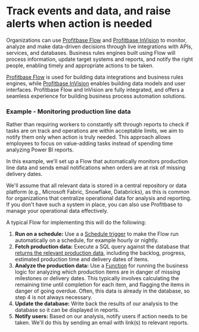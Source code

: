 # Track events and data, and raise alerts when action is needed

Organizations can use [Profitbase Flow](../../flow/flow.md) and [Profitbase InVision](../../invision/invision.md) to monitor, analyze and make data-driven decisions through live integrations with APIs, services, and databases. Business rules engines built using Flow will process information, update target systems and reports, and notify the right people, enabling timely and appropriate actions to be taken.

[Profitbase Flow](../../flow/flow.md) is used for building data integrations and business rules engines, while [Profitbase InVision](../../invision/invision.md) enables building data models and user interfaces. Profitbase Flow and InVision are fully integrated, and offers a seamless experience for building business process automation solutions.

### Example - Monitoring production line data
Rather than requiring workers to constantly sift through reports to check if tasks are on track and operations are within acceptable limits, we aim to notify them only when action is truly needed. This approach allows employees to focus on value-adding tasks instead of spending time analyzing Power BI reports.

In this example, we'll set up a Flow that automatically monitors production line data and sends email notifications when orders are at risk of missing delivery dates.

We'll assume that all relevant data is stored in a central repository or data platform (e.g., Microsoft Fabric, Snowflake, Databricks), as this is common for organizations that centralize operational data for analysis and reporting. If you don't have such a system in place, you can also use Profitbase to manage your operational data effectively.

A typical Flow for implementing this will do the following:

1) **Run on a schedule:** Use a a [Schedule trigger](../../flow/triggers/schedule-trigger.md) to make the Flow run automatically on a schedule, for example hourly or nightly. 
2) **Fetch production data:**  Execute a SQL query against the database that [returns the relevant production data](../../flow/actions/sql-server/get-entities.md), including the backlog, progress, estimated production time and delivery dates of items.
3) **Analyze the production data:** Use a [Function](../../flow/actions/built-in/function.md) for running the business logic for analyzing which production items are in danger of missing milestones or delivery dates. This typically involves calculating the remaining time until completion for each item, and flagging the items in danger of going overdue. Often, this data is already in the database, so step 4 is not always necessary.
4) **Update the database:** Write back the results of our analysis to the database so it can be displayed in reports.  
5) **Notify users:** Based on our analysis, notify users if action needs to be taken. We'll do this by sending an email with link(s) to relevant reports. 
